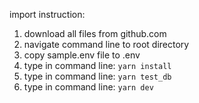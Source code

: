 import instruction:
1. download all files from github.com
2. navigate command line to root directory
3. copy sample.env file to .env
4. type in command line: `yarn install`
5. type in command line: `yarn test_db`
6. type in command line: `yarn dev`
